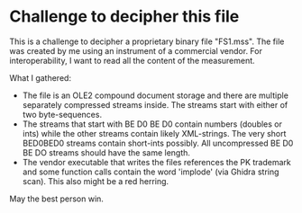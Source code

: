# Challenge to decipher this file
This is a challenge to decipher a proprietary binary file "FS1.mss". The file was created by me using an instrument of a commercial vendor. For interoperability, I want to read all the content of the measurement.

What I gathered:
- The file is an OLE2 compound document storage and there are multiple separately compressed streams inside. The streams start with either of two byte-sequences. 
- The streams that start with BE D0 BE D0 contain numbers (doubles or ints) while the other streams contain likely XML-strings. The very short BED0BED0 streams contain short-ints possibly. All uncompressed BE D0 BE DO streams should have the same length.
- The vendor executable that writes the files references the PK trademark and some function calls contain the word 'implode' (via Ghidra string scan). This also might be a red herring.

May the best person win.



